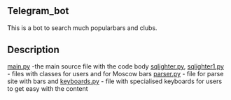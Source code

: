 # 
## Telegram_bot

This is a bot to search much popularbars and clubs.

## Description

[main.py](https://github.com/Hugref/Telegram_bot/blob/89a90bee7da5aa8c6893b5a8f4dbd0f6246731ea/main.py) -the main source file with the code body
[sqlighter.py](https://github.com/Hugref/Telegram_bot/blob/89a90bee7da5aa8c6893b5a8f4dbd0f6246731ea/sqlighter.py), [sqlighter1.py](https://github.com/Hugref/Telegram_bot/blob/89a90bee7da5aa8c6893b5a8f4dbd0f6246731ea/sqlighter1.py) - files with classes for users and for Moscow bars
[parser.py](https://github.com/Hugref/Telegram_bot/blob/89a90bee7da5aa8c6893b5a8f4dbd0f6246731ea/parser.py) - file for parse site with bars and 
[keyboards.py](https://github.com/Hugref/Telegram_bot/blob/89a90bee7da5aa8c6893b5a8f4dbd0f6246731ea/keyboards.py) - file with specialised keyboards for users to get easy with the content


